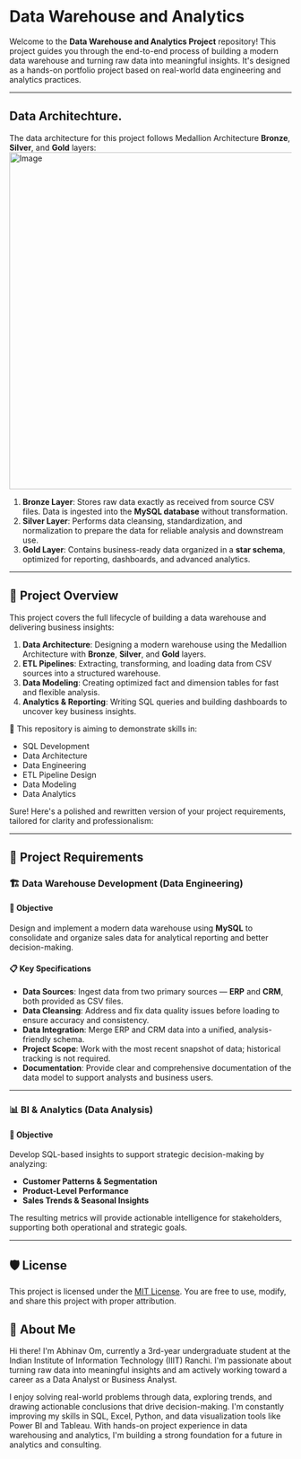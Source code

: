 # Data Warehouse and Analytics
Welcome to the **Data Warehouse and Analytics Project** repository!
This project guides you through the end-to-end process of building a modern data warehouse and turning raw data into meaningful insights. It's designed as a hands-on portfolio project based on real-world data engineering and analytics practices.

---
## Data Architechture.
The data architecture for this project follows Medallion Architecture **Bronze**, **Silver**, and **Gold** layers:
<img width="856" height="600" alt="Image" src="https://github.com/user-attachments/assets/ece01402-0f90-4f58-bbdd-ce732672fb39" />

1. **Bronze Layer**: Stores raw data exactly as received from source CSV files. Data is ingested into the **MySQL database** without transformation.
2. **Silver Layer**: Performs data cleansing, standardization, and normalization to prepare the data for reliable analysis and downstream use.
3. **Gold Layer**: Contains business-ready data organized in a **star schema**, optimized for reporting, dashboards, and advanced analytics.

--- 
## 📖 Project Overview

This project covers the full lifecycle of building a data warehouse and delivering business insights:

1. **Data Architecture**: Designing a modern warehouse using the Medallion Architecture with **Bronze**, **Silver**, and **Gold** layers.
2. **ETL Pipelines**: Extracting, transforming, and loading data from CSV sources into a structured warehouse.
3. **Data Modeling**: Creating optimized fact and dimension tables for fast and flexible analysis.
4. **Analytics & Reporting**: Writing SQL queries and building dashboards to uncover key business insights.

🎯 This repository is aiming to demonstrate skills in:

* SQL Development
* Data Architecture
* Data Engineering
* ETL Pipeline Design
* Data Modeling
* Data Analytics

Sure! Here's a polished and rewritten version of your project requirements, tailored for clarity and professionalism:

---

## 🚀 Project Requirements

### 🏗️ Data Warehouse Development (Data Engineering)

#### 🎯 Objective

Design and implement a modern data warehouse using **MySQL** to consolidate and organize sales data for analytical reporting and better decision-making.

#### 📋 Key Specifications

* **Data Sources**: Ingest data from two primary sources — **ERP** and **CRM**, both provided as CSV files.
* **Data Cleansing**: Address and fix data quality issues before loading to ensure accuracy and consistency.
* **Data Integration**: Merge ERP and CRM data into a unified, analysis-friendly schema.
* **Project Scope**: Work with the most recent snapshot of data; historical tracking is not required.
* **Documentation**: Provide clear and comprehensive documentation of the data model to support analysts and business users.

---

### 📊 BI & Analytics (Data Analysis)

#### 🎯 Objective

Develop SQL-based insights to support strategic decision-making by analyzing:

* **Customer Patterns & Segmentation**
* **Product-Level Performance**
* **Sales Trends & Seasonal Insights**

The resulting metrics will provide actionable intelligence for stakeholders, supporting both operational and strategic goals.

---
## 🛡️ License

This project is licensed under the [MIT License](LICENSE). You are free to use, modify, and share this project with proper attribution.

## 🌟 About Me

Hi there! I'm Abhinav Om, currently a 3rd-year undergraduate student at the Indian Institute of Information Technology (IIIT) Ranchi.
I'm passionate about turning raw data into meaningful insights and am actively working toward a career as a Data Analyst or Business Analyst.

I enjoy solving real-world problems through data, exploring trends, and drawing actionable conclusions that drive decision-making.
I'm constantly improving my skills in SQL, Excel, Python, and data visualization tools like Power BI and Tableau.
With hands-on project experience in data warehousing and analytics, I'm building a strong foundation for a future in analytics and consulting.
